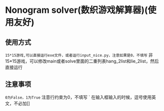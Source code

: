 # Nonogram solver(数织游戏解算器)(使用友好)
## 使用方式
` 15*15游戏,可以直接运行exe文件，或者运行input_nice.py，注意如果是0，不填写
` 非15*15游戏，可以修改main或者solve里面的二重列表hang_2list和lie_2list，然后直接运行
## 注意事项
` 0为False，1为True
` 注意行约束为0，不填写
` 在输入框输入的时候，逗号使用英文，不必加[]

